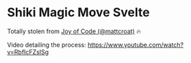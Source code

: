 # Shiki Magic Move Svelte

Totally stolen from [Joy of Code (@mattcroat)](https://github.com/mattcroat) 🔥

Video detailing the process: https://www.youtube.com/watch?v=RbfIcFZsISg
